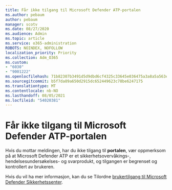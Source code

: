 ```yaml
---
title: Får ikke tilgang til Microsoft Defender ATP-portalen
ms.author: pebaum
author: pebaum
manager: scotv
ms.date: 08/27/2020
ms.audience: Admin
ms.topic: article
ms.service: o365-administration
ROBOTS: NOINDEX, NOFOLLOW
localization_priority: Priority
ms.collection: Adm_O365
ms.custom:
- "6030"
- "9001222"
ms.openlocfilehash: 71b82307b3491d5d9dbd6cf4325c33645e036475a3a8a5a563e6e84e921fe52a
ms.sourcegitcommit: b5f7da89a650d2915dc652449623c78be6247175
ms.translationtype: MT
ms.contentlocale: nb-NO
ms.lasthandoff: 08/05/2021
ms.locfileid: "54020381"
---
```

# <a name="unable-to-access-the-microsoft-defender-atp-portal"></a>Får ikke tilgang til Microsoft Defender ATP-portalen

Hvis du mottar meldingen, har du ikke tilgang til **portalen**, vær oppmerksom på at Microsoft Defender ATP er et sikkerhetsovervåkings-, hendelsesundersøkelses- og svarprodukt, og tilgangen er begrenset og kontrollert av brukeren. 

Hvis du vil ha mer informasjon, kan du se Tilordne [brukertilgang til Microsoft Defender Sikkerhetssenter](/windows/threat-protection/windows-defender-atp/assign-portal-access-windows-defender-advanced-threat-protection).